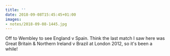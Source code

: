 ```yaml
---
title: ''
date: 2018-09-08T15:45:45+01:00
images:
- notes/2018-09-08-1445.jpg
---
```

Off to Wembley to see England v Spain. Think the last match I saw here was Great Britain & Northern Ireland v Brazil at London 2012, so it's been a while!
